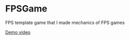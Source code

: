 # FPSGame
FPS template game that I made mechanics of FPS games

 [Demo video](https://youtu.be/ENsmkqzpTig)
